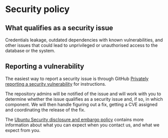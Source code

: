 # Security policy

## What qualifies as a security issue

Credentials leakage, outdated dependencies with known vulnerabilities, and
other issues that could lead to unprivileged or unauthorised access to the
database or the system.

## Reporting a vulnerability

The easiest way to report a security issue is through GitHub
[Privately reporting a security
vulnerability](https://docs.github.com/en/code-security/security-advisories/guidance-on-reporting-and-writing-information-about-vulnerabilities/privately-reporting-a-security-vulnerability#privately-reporting-a-security-vulnerability)
for instructions.

The repository admins will be notified of the issue and will work with you
to determine whether the issue qualifies as a security issue and, if so, in
which component. We will then handle figuring out a fix, getting a CVE
assigned and coordinating the release of the fix.

The [Ubuntu Security disclosure and embargo policy](https://ubuntu.com/security/disclosure-policy)
contains more information about what you can expect when you contact us, and what we
expect from you.
